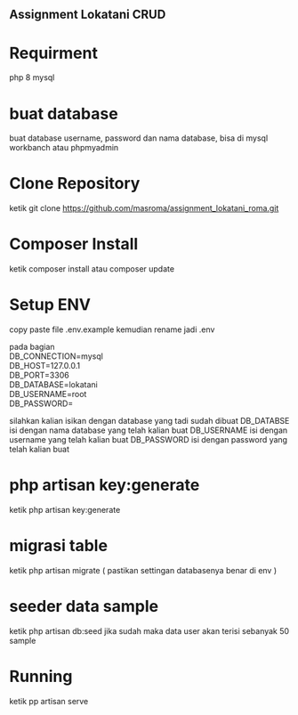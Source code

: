 
## Assignment Lokatani CRUD

# Requirment
php 8
mysql

# buat database
buat database username, password dan nama database, bisa di mysql workbanch atau phpmyadmin

# Clone Repository
ketik git clone https://github.com/masroma/assignment_lokatani_roma.git

# Composer Install
ketik composer install atau composer update

# Setup ENV
copy paste file .env.example kemudian rename jadi .env

pada bagian <br/>
DB_CONNECTION=mysql <br/>
DB_HOST=127.0.0.1 <br/>
DB_PORT=3306 <br/>
DB_DATABASE=lokatani <br/>
DB_USERNAME=root <br/>
DB_PASSWORD= <br/>

silahkan kalian isikan dengan database yang tadi sudah dibuat
DB_DATABSE isi dengan nama database yang telah kalian buat
DB_USERNAME isi dengan username yang telah kalian buat
DB_PASSWORD isi dengan password yang telah kalian buat

# php artisan key:generate
ketik php artisan key:generate 

# migrasi table
ketik php artisan migrate ( pastikan settingan databasenya benar di env )

# seeder data sample
ketik php artisan db:seed
jika sudah maka data user akan terisi sebanyak 50 sample

# Running
ketik pp artisan serve



